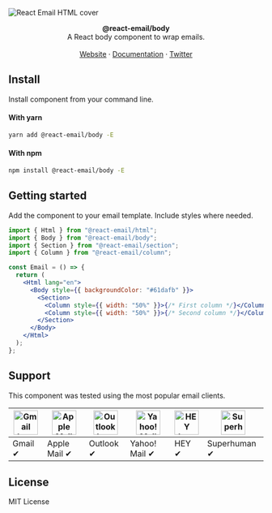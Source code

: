 ![React Email HTML cover](https://react.email/static/covers/html.png)

<div align="center"><strong>@react-email/body</strong></div>
<div align="center">A React body component to wrap emails.</div>
<br />
<div align="center">
<a href="https://react.email">Website</a> 
<span> · </span>
<a href="https://react.email">Documentation</a> 
<span> · </span>
<a href="https://react.email">Twitter</a>
</div>

## Install

Install component from your command line.

#### With yarn

```sh
yarn add @react-email/body -E
```

#### With npm

```sh
npm install @react-email/body -E
```

## Getting started

Add the component to your email template. Include styles where needed.

```jsx
import { Html } from "@react-email/html";
import { Body } from "@react-email/body";
import { Section } from "@react-email/section";
import { Column } from "@react-email/column";

const Email = () => {
  return (
    <Html lang="en">
      <Body style={{ backgroundColor: "#61dafb" }}>
        <Section>
          <Column style={{ width: "50%" }}>{/* First column */}</Column>
          <Column style={{ width: "50%" }}>{/* Second column */}</Column>
        </Section>
      </Body>
    </Html>
  );
};
```

## Support

This component was tested using the most popular email clients.

| <img src="https://react.email/static/icons/gmail.svg" width="48px" height="48px" alt="Gmail logo"> | <img src="https://react.email/static/icons/apple-mail.svg" width="48px" height="48px" alt="Apple Mail"> | <img src="https://react.email/static/icons/outlook.svg" width="48px" height="48px" alt="Outlook logo"> | <img src="https://react.email/static/icons/yahoo-mail.svg" width="48px" height="48px" alt="Yahoo! Mail logo"> | <img src="https://react.email/static/icons/hey.svg" width="48px" height="48px" alt="HEY logo"> | <img src="https://react.email/static/icons/superhuman.svg" width="48px" height="48px" alt="Superhuman logo"> |
| -------------------------------------------------------------------------------------------------- | ------------------------------------------------------------------------------------------------------- | ------------------------------------------------------------------------------------------------------ | ------------------------------------------------------------------------------------------------------------- | ---------------------------------------------------------------------------------------------- | ------------------------------------------------------------------------------------------------------------ |
| Gmail ✔                                                                                           | Apple Mail ✔                                                                                           | Outlook ✔                                                                                             | Yahoo! Mail ✔                                                                                                | HEY ✔                                                                                         | Superhuman ✔                                                                                                |

## License

MIT License
